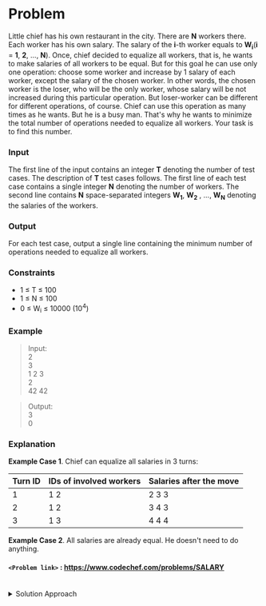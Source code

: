 # Problem

Little chief has his own restaurant in the city. There are **N** workers there. Each worker has his own salary. The salary of the **i**-th worker equals to **W<sub>i</sub>**(**i** = **1**, **2**, ..., **N**). Once, chief decided to equalize all workers, that is, he wants to make salaries of all workers to be equal. But for this goal he can use only one operation: choose some worker and increase by 1 salary of each worker, except the salary of the chosen worker. In other words, the chosen worker is the loser, who will be the only worker, whose salary will be not increased during this particular operation. But loser-worker can be different for different operations, of course. Chief can use this operation as many times as he wants. But he is a busy man. That's why he wants to minimize the total number of operations needed to equalize all workers. Your task is to find this number.

### Input
The first line of the input contains an integer **T** denoting the number of test cases. The description of **T** test cases follows. The first line of each test case contains a single integer **N** denoting the number of workers. The second line contains **N** space-separated integers **W<sub>1</sub>**, **W<sub>2</sub>** , ...,  **W<sub>N</sub>** denoting the salaries of the workers.

### Output
For each test case, output a single line containing the minimum number of operations needed to equalize all workers.

### Constraints
* 1 ≤ T ≤ 100
* 1 ≤ N ≤ 100
* 0 ≤ W<sub>i</sub> ≤ 10000 (10<sup>4</sup>)

### Example
>Input:<br/>
2<br/>
3<br/>
1 2 3<br/>
2<br/>
42 42<br/>

>Output:<br/>
3<br/>
0

### Explanation
**Example Case 1**. Chief can equalize all salaries in 3 turns:

| Turn ID | IDs of involved workers| Salaries after the move |
| ------- | ---------------------- | ------------------------|
| 1 | 1 2 | 2 3 3 |
| 2 | 1 2 | 3 4 3 |
| 3 | 1 3 | 4 4 4 |

**Example Case 2**. All salaries are already equal. He doesn't need to do anything.

#### `<Problem link>` : <https://www.codechef.com/problems/SALARY>
<br/>
<details>
  <summary>Solution Approach</summary>
  
  ######
  
  Instead of increasing all workers salary by 1 except the choosen one, we decrease the choosen one's salary by 1 and try to make all workers salary equal to the minimum of **W**. For each **i<sup>th</sup>** worker, the minimum number of moves in which it's salary becomes equal to min of **W** is **W<sub>i</sub>-minW**. Hence, the final answer is **sumW - N * minW**. 
  
  ### References
  
  ><https://discuss.codechef.com/t/salary-editorial/1356><br/>
  
</details>

